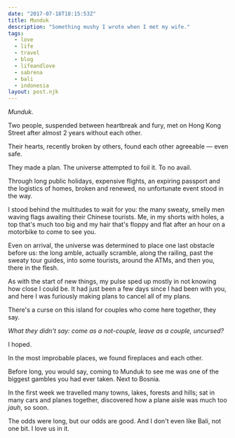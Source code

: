 ```yaml
---
date: "2017-07-18T18:15:53Z"
title: Munduk
description: "Something mushy I wrote when I met my wife."
tags:
  - love
  - life
  - travel
  - blog
  - lifeandlove
  - sabrena
  - bali
  - indonesia
layout: post.njk
---
```


*Munduk.*

Two people, suspended between heartbreak and fury, met on Hong Kong Street after almost 2 years without each other.

Their hearts, recently broken by others, found each other agreeable — even safe.

They made a plan. The universe attempted to foil it. To no avail.

Through long public holidays, expensive flights, an expiring passport and the logistics of homes, broken and renewed, no unfortunate event stood in the way.

I stood behind the multitudes to wait for you: the many sweaty, smelly men waving flags awaiting their Chinese tourists. Me, in my shorts with holes, a top that's much too big and my hair that's floppy and flat after an hour on a motorbike to come to see you.

Even on arrival, the universe was determined to place one last obstacle before us: the long amble, actually scramble, along the railing, past the sweaty tour guides, into some tourists, around the ATMs, and then you, there in the flesh.

As with the start of new things, my pulse sped up mostly in not knowing how close I could be. It had just been a few days since I had been with you, and here I was furiously making plans to cancel all of my plans.

There's a curse on this island for couples who come here together, they say.

*What they didn't say: come as a not-couple, leave as a couple, uncursed?*

I hoped.

In the most improbable places, we found fireplaces and each other.

Before long, you would say, coming to Munduk to see me was one of the biggest gambles you had ever taken. Next to Bosnia.

In the first week we travelled many towns, lakes, forests and hills; sat in many cars and planes together, discovered how a plane aisle was much too *jauh*, so soon.

 The odds were long, but our odds are good. And I don't even like Bali, not one bit. I love us in it.
